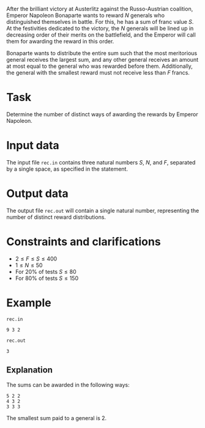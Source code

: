 After the brilliant victory at Austerlitz against the Russo-Austrian coalition, Emperor Napoleon Bonaparte wants to reward $N$ generals who distinguished themselves in battle. For this, he has a sum of franc value $S$. At the festivities dedicated to the victory, the $N$ generals will be lined up in decreasing order of their merits on the battlefield, and the Emperor will call them for awarding the reward in this order.

Bonaparte wants to distribute the entire sum such that the most meritorious general receives the largest sum, and any other general receives an amount at most equal to the general who was rewarded before them. Additionally, the general with the smallest reward must not receive less than $F$ francs.

# Task

Determine the number of distinct ways of awarding the rewards by Emperor Napoleon.

# Input data

The input file `rec.in` contains three natural numbers $S$, $N$, and $F$, separated by a single space, as specified in the statement.

# Output data

The output file `rec.out` will contain a single natural number, representing the number of distinct reward distributions.

# Constraints and clarifications

* $2 \leq F \leq S \leq 400$
* $1 \leq N \leq 50$
* For $20\%$ of tests $S \leq 80$
* For $80\%$ of tests $S \leq 150$

# Example

`rec.in`
```
9 3 2
```

`rec.out`
```
3
```

## Explanation

The sums can be awarded in the following ways:

```
5 2 2
4 3 2
3 3 3
```

The smallest sum paid to a general is $2$.